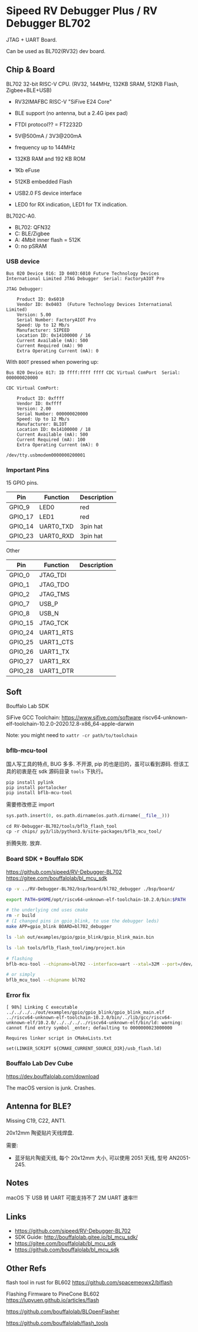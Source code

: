 # Sipeed RV Debugger Plus / RV Debugger BL702

JTAG + UART Board.

Can be used as BL702(RV32) dev board.

## Chip & Board

BL702 32-bit RISC-V CPU.
(RV32, 144MHz, 132KB SRAM, 512KB Flash, Zigbee+BLE+USB)

- RV32IMAFBC RISC-V "SiFive E24 Core"

- BLE support (no antenna, but a 2.4G ipex pad)
- FTDI protocol?? = FT2232D
- 5V@500mA / 3V3@200mA

- frequency up to 144MHz
- 132KB RAM and 192 KB ROM
- 1Kb eFuse
- 512KB embedded Flash
- USB2.0 FS device interface

- LED0 for RX indication, LED1 for TX indication.

BL702C-A0.

- BL702: QFN32
- C: BLE/Zigbee
- A: 4Mbit inner flash = 512K
- 0: no pSRAM

### USB device

```
Bus 020 Device 016: ID 0403:6010 Future Technology Devices International Limited JTAG Debugger  Serial: FactoryAIOT Pro

JTAG Debugger:

    Product ID: 0x6010
    Vendor ID: 0x0403  (Future Technology Devices International Limited)
    Version: 5.00
    Serial Number: FactoryAIOT Pro
    Speed: Up to 12 Mb/s
    Manufacturer: SIPEED
    Location ID: 0x14100000 / 16
    Current Available (mA): 500
    Current Required (mA): 90
    Extra Operating Current (mA): 0
```

With `BOOT` pressed when powering up:

```
Bus 020 Device 017: ID ffff:ffff ffff CDC Virtual ComPort  Serial: 000000020000

CDC Virtual ComPort:

    Product ID: 0xffff
    Vendor ID: 0xffff
    Version: 2.00
    Serial Number: 000000020000
    Speed: Up to 12 Mb/s
    Manufacturer: BLIOT
    Location ID: 0x14100000 / 18
    Current Available (mA): 500
    Current Required (mA): 100
    Extra Operating Current (mA): 0

/dev/tty.usbmodem0000000200001
```

### Important Pins

15 GPIO pins.

| Pin     | Function  | Description |
| ------- | --------- | ----------- |
| GPIO_9  | LED0      | red         |
| GPIO_17 | LED1      | red         |
| GPIO_14 | UART0_TXD | 3pin hat    |
| GPIO_23 | UART0_RXD | 3pin hat    |

Other

| Pin     | Function  | Description |
| ------- | --------- | ----------- |
| GPIO_0  | JTAG_TDI  |             |
| GPIO_1  | JTAG_TDO  |             |
| GPIO_2  | JTAG_TMS  |             |
| GPIO_7  | USB_P     |             |
| GPIO_8  | USB_N     |             |
| GPIO_15 | JTAG_TCK  |             |
| GPIO_24 | UART1_RTS |             |
| GPIO_25 | UART1_CTS |             |
| GPIO_26 | UART1_TX  |             |
| GPIO_27 | UART1_RX  |             |
| GPIO_28 | UART1_DTR |             |

## Soft

Bouffalo Lab SDK

SiFive GCC Toolchain: https://www.sifive.com/software
riscv64-unknown-elf-toolchain-10.2.0-2020.12.8-x86_64-apple-darwin

Note: you might need to `xattr -cr path/to/toolchain`

### bflb-mcu-tool

国人写工具的特点, BUG 多多.
不开源, pip 的也是旧的，虽可以看到源码. 但该工具的初衷是在 sdk 源码目录 `tools` 下执行。

```
pip install pylink
pip install portalocker
pip install bflb-mcu-tool
```

需要修改修正 import

```py
sys.path.insert(0, os.path.dirname(os.path.dirname(__file__)))
```

```
cd RV-Debugger-BL702/tools/bflb_flash_tool
cp -r chips/ py3/lib/python3.9/site-packages/bflb_mcu_tool/
```

折腾失败. 放弃.

### Board SDK + Bouffalo SDK

https://github.com/sipeed/RV-Debugger-BL702
https://gitee.com/bouffalolab/bl_mcu_sdk

```sh
cp -v ../RV-Debugger-BL702/bsp/board/bl702_debugger ./bsp/board/

export PATH=$HOME/opt/riscv64-unknown-elf-toolchain-10.2.0/bin:$PATH

# the underlying cmd uses cmake
rm -r build
# (I changed pins in gpio_blink, to use the debugger leds)
make APP=gpio_blink BOARD=bl702_debugger

ls -lah out/examples/gpio/gpio_blink/gpio_blink_main.bin

ls -lah tools/bflb_flash_tool/img/project.bin

# flashing
bflb-mcu-tool --chipname=bl702 --interface=uart --xtal=32M --port=/dev/tty.usbmodem0000000200001 --baudrate=2000000

# or simply
bflb_mcu_tool --chipname bl702
```

### Error fix

```
[ 98%] Linking C executable ../../../../out/examples/gpio/gpio_blink/gpio_blink_main.elf
../riscv64-unknown-elf-toolchain-10.2.0/bin/../lib/gcc/riscv64-unknown-elf/10.2.0/../../../../riscv64-unknown-elf/bin/ld: warning: cannot find entry symbol _enter; defaulting to 0000000023000000
```

```
Requires linker script in CMakeLists.txt

set(LINKER_SCRIPT ${CMAKE_CURRENT_SOURCE_DIR}/usb_flash.ld)
```

### Bouffalo Lab Dev Cube

https://dev.bouffalolab.com/download

The macOS version is junk. Crashes.

## Antenna for BLE?

Missing C19, C22, ANT1.

20x12mm 陶瓷贴片天线焊盘.

需要:

- 蓝牙贴片陶瓷天线, 每个 20x12mm 大小, 可以使用 2051 天线, 型号 AN2051-245.

## Notes

macOS 下 USB 转 UART 可能支持不了 2M UART 速率!!!

## Links

- https://github.com/sipeed/RV-Debugger-BL702
- SDK Guide: http://bouffalolab.gitee.io/bl_mcu_sdk/
- https://gitee.com/bouffalolab/bl_mcu_sdk
- https://github.com/bouffalolab/bl_mcu_sdk

## Other Refs

flash tool in rust for BL602
https://github.com/spacemeowx2/blflash

Flashing Firmware to PineCone BL602
https://lupyuen.github.io/articles/flash

https://github.com/bouffalolab/BLOpenFlasher

https://github.com/bouffalolab/flash_tools
